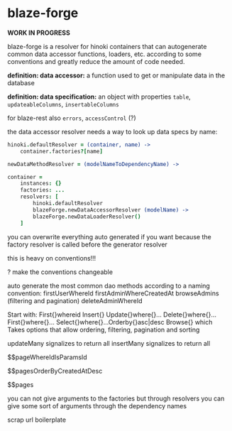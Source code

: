 # blaze-forge

**WORK IN PROGRESS**

blaze-forge is a resolver for hinoki containers that can autogenerate
common data accessor functions, loaders, etc.
according to some conventions
and greatly reduce the amount of code needed.

**definition: data accessor:** a function used to get or manipulate
data in the database

**definition: data specification:** an object with properties
`table`, `updateableColumns`, `insertableColumns`

for blaze-rest also `errors`, `accessControl` (?)

the data accessor resolver needs a way to look up data specs by name:

```coffeescript
hinoki.defaultResolver = (container, name) ->
    container.factories?[name]

newDataMethodResolver = (modelNameToDependencyName) ->

container =
    instances: {}
    factories: ...
    resolvers: [
        hinoki.defaultResolver
        blazeForge.newDataAccessorResolver (modelName) ->
        blazeForge.newDataLoaderResolver()
    ]
```

you can overwrite everything auto generated if you want
because the factory resolver is called before the generator resolver


this is heavy on conventions!!!

? make the conventions changeable

auto generate the most common dao methods according to a naming convention:
firstUserWhereId
firstAdminWhereCreatedAt
browseAdmins (filtering and pagination)
deleteAdminWhereId

Start with: First{}whereid
Insert{}
Update{}where{}...
Delete{}where{}...
First{}where{}...
Select{}where{}...Orderby{}asc|desc
Browse{} which Takes options that allow ordering, filtering, pagination and sorting

updateMany signalizes to return all
insertMany signalizes to return all

$$pageWhereIdIsParamsId

$$pagesOrderByCreatedAtDesc

$$pages

you can not give arguments to the factories
but through resolvers you can give some sort of arguments
through the dependency names

scrap url boilerplate
